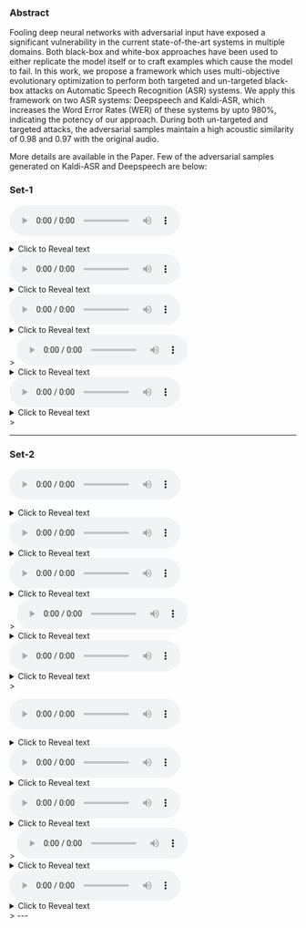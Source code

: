 ### Abstract

Fooling deep neural networks with adversarial input have exposed a significant vulnerability in the current state-of-the-art systems in multiple domains. Both black-box and white-box approaches have been used to either replicate the model itself or to craft examples which cause the model to fail. In this work, we propose a framework which uses multi-objective evolutionary optimization to perform both targeted and un-targeted black-box attacks on Automatic Speech Recognition (ASR) systems. 
We apply this framework on two ASR systems: Deepspeech and Kaldi-ASR, which increases the Word Error Rates (WER) of these systems by upto 980\%, indicating the potency of our approach. During both un-targeted and targeted attacks, the adversarial samples maintain a high acoustic similarity of 0.98 and 0.97 with the original audio. 

More details are available in the Paper. Few of the adversarial samples generated on Kaldi-ASR and Deepspeech are below:

### Set-1

 <audio src="samples/sample-000001.wav" controls preload></audio><details>
    <summary>Click to Reveal text</summary>
    ive got to go to him </details>
<audio src="samples/ut_nsga_deepspeech_23_sample-000001.wav" controls preload></audio><details>
<summary>Click to Reveal text</summary>
it got girl  
---
ASR: Deepspeech
</details>
<audio src="samples/ut_moga_deepspeech_29_sample-000001.wav" controls preload></audio><details>
<summary>Click to Reveal text</summary>
i get ill  
ASR: Deepspeech
</details>  
>
<audio src="samples/ut_nsga_kaldi_10_sample-000001.wav" controls preload></audio><details>
<summary>Click to Reveal text</summary>
the good girl to have  
ASR: Kaldi-ASR
</details>
<audio src="samples/ut_moga_kaldi_15_sample-000001.wav" controls preload></audio><details>
<summary>Click to Reveal text</summary>
the scottish go to him  
ASR:  Kaldi-ASR
</details>  
>

--- 
### Set-2


 <audio src="samples/sample-000001.wav" controls preload></audio><details>
    <summary>Click to Reveal text</summary>
    ive got to go to him </details>
<audio src="samples/ut_nsga_deepspeech_23_sample-000001.wav" controls preload></audio><details>
<summary>Click to Reveal text</summary>
it got girl  
---
ASR: Deepspeech
</details>
<audio src="samples/ut_moga_deepspeech_29_sample-000001.wav" controls preload></audio><details>
<summary>Click to Reveal text</summary>
i get ill  
ASR: Deepspeech
</details>  
>
<audio src="samples/ut_nsga_kaldi_10_sample-000001.wav" controls preload></audio><details>
<summary>Click to Reveal text</summary>
the good girl to have  
ASR: Kaldi-ASR
</details>
<audio src="samples/ut_moga_kaldi_15_sample-000001.wav" controls preload></audio><details>
<summary>Click to Reveal text</summary>
the scottish go to him  
ASR:  Kaldi-ASR
</details>  
>

 <audio src="samples/sample-000001.wav" controls preload></audio><details>
    <summary>Click to Reveal text</summary>
    ive got to go to him </details>
<audio src="samples/ut_nsga_deepspeech_23_sample-000001.wav" controls preload></audio><details>
<summary>Click to Reveal text</summary>
it got girl  
---
ASR: Deepspeech
</details>
<audio src="samples/ut_moga_deepspeech_29_sample-000001.wav" controls preload></audio><details>
<summary>Click to Reveal text</summary>
i get ill  
ASR: Deepspeech
</details>  
>
<audio src="samples/ut_nsga_kaldi_10_sample-000001.wav" controls preload></audio><details>
<summary>Click to Reveal text</summary>
the good girl to have  
ASR: Kaldi-ASR
</details>
<audio src="samples/ut_moga_kaldi_15_sample-000001.wav" controls preload></audio><details>
<summary>Click to Reveal text</summary>
the scottish go to him  
ASR:  Kaldi-ASR
</details>  
>
---